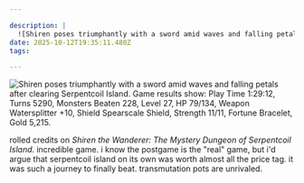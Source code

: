 ```yaml
---

description: |
  ![Shiren poses triumphantly with a sword amid waves and falling petals after clearing Serpentcoil Is
date: 2025-10-12T19:35:11.480Z
tags: 

---
```

![Shiren poses triumphantly with a sword amid waves and falling petals after clearing Serpentcoil Island. Game results show: Play Time 1:29:12, Turns 5290, Monsters Beaten 228, Level 27, HP 79/134, Weapon Watersplitter +10, Shield Spearscale Shield, Strength 11/11, Fortune Bracelet, Gold 5,215.](https://cdn.ewie.online/20251012191550-2025101214120300-2CBF7B427C577E819A526545E059C21F.jpeg)

rolled credits on _Shiren the Wanderer: The Mystery Dungeon of Serpentcoil Island_. incredible game. i know the postgame is the "real" game, but i'd argue that serpentcoil island on its own was worth almost all the price tag. it was such a journey to finally beat. transmutation pots are unrivaled.